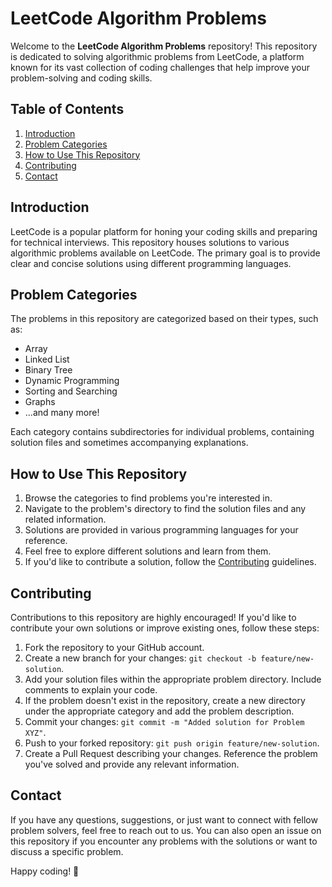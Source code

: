 # LeetCode Algorithm Problems

Welcome to the **LeetCode Algorithm Problems** repository! This repository is dedicated to solving algorithmic problems from LeetCode, a platform known for its vast collection of coding challenges that help improve your problem-solving and coding skills.

## Table of Contents

1. [Introduction](#introduction)
2. [Problem Categories](#problem-categories)
3. [How to Use This Repository](#how-to-use-this-repository)
4. [Contributing](#contributing)
5. [Contact](#contact)

## Introduction

LeetCode is a popular platform for honing your coding skills and preparing for technical interviews. This repository houses solutions to various algorithmic problems available on LeetCode. The primary goal is to provide clear and concise solutions using different programming languages.

## Problem Categories

The problems in this repository are categorized based on their types, such as:

- Array
- Linked List
- Binary Tree
- Dynamic Programming
- Sorting and Searching
- Graphs
- ...and many more!

Each category contains subdirectories for individual problems, containing solution files and sometimes accompanying explanations.

## How to Use This Repository

1. Browse the categories to find problems you're interested in.
2. Navigate to the problem's directory to find the solution files and any related information.
3. Solutions are provided in various programming languages for your reference.
4. Feel free to explore different solutions and learn from them.
5. If you'd like to contribute a solution, follow the [Contributing](#contributing) guidelines.

## Contributing

Contributions to this repository are highly encouraged! If you'd like to contribute your own solutions or improve existing ones, follow these steps:

1. Fork the repository to your GitHub account.
2. Create a new branch for your changes: `git checkout -b feature/new-solution`.
3. Add your solution files within the appropriate problem directory. Include comments to explain your code.
4. If the problem doesn't exist in the repository, create a new directory under the appropriate category and add the problem description.
5. Commit your changes: `git commit -m "Added solution for Problem XYZ"`.
6. Push to your forked repository: `git push origin feature/new-solution`.
7. Create a Pull Request describing your changes. Reference the problem you've solved and provide any relevant information.

## Contact

If you have any questions, suggestions, or just want to connect with fellow problem solvers, feel free to reach out to us. You can also open an issue on this repository if you encounter any problems with the solutions or want to discuss a specific problem.

Happy coding! 🚀
